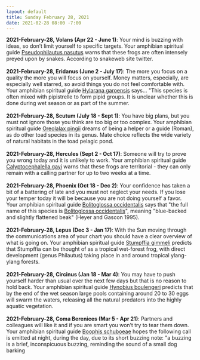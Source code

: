 ```yaml
---
layout: default
title: Sunday February 28, 2021
date: 2021-02-28 08:00 -7:00
---
```


**2021-February-28, Volans (Apr 22 - June 1)**: Your mind is buzzing with ideas, so don’t limit yourself to specific targets. Your amphibian spiritual guide [Pseudophilautus nasutus](https://amphibiaweb.org/cgi/amphib_query?where-genus=Pseudophilautus&where-species=nasutus) warns that these frogs are often intensely preyed upon by snakes. According to snakeweb site twitter. <br /><br />**2021-February-28, Eridanus (June 2 - July 17)**: The more you focus on a quality the more you will focus on yourself. Money matters, especially, are especially well starred, so avoid things you do not feel comfortable with. Your amphibian spiritual guide [Hylarana garoensis](https://amphibiaweb.org/cgi/amphib_query?where-genus=Hylarana&where-species=garoensis) says... "This species is often mixed with pipistrelle to form pipid groups. It is unclear whether this is done during wet season or as part of the summer. <br /><br />**2021-February-28, Scutum (July 18 - Sept 1)**: You have big plans, but you must not ignore those you think are too big or too complex. Your amphibian spiritual guide [Oreolalax pingii](https://amphibiaweb.org/cgi/amphib_query?where-genus=Oreolalax&where-species=pingii) dreams of being a helper or a guide (Roman), as do other toad species in its genus. Mate choice reflects the wide variety of natural habitats in the toad pelagic pond. <br /><br />**2021-February-28, Hercules (Sept 2 - Oct 17)**: Someone will try to prove you wrong today and it is unlikely to work. Your amphibian spiritual guide [Calyptocephalella gayi](https://amphibiaweb.org/cgi/amphib_query?where-genus=Calyptocephalella&where-species=gayi) warns that these frogs are territorial - they can only remain with a calling partner for up to two weeks at a time. <br /><br />**2021-February-28, Phoenix (Oct 18 - Dec 2)**: Your confidence has taken a bit of a battering of late and you must not neglect your needs. If you lose your temper today it will be because you are not doing yourself a favor. Your amphibian spiritual guide [Bolitoglossa occidentalis](https://amphibiaweb.org/cgi/amphib_query?where-genus=Bolitoglossa&where-species=occidentalis) says that "the full name of this species is [Bolitoglossa occidentalis](https://amphibiaweb.org/cgi/amphib_query?where-genus=Bolitoglossa&where-species=occidentalis)", meaning "blue-backed and slightly flattened beak" (Heyer and Gascon 1995). <br /><br />**2021-February-28, Lepus (Dec 3 - Jan 17)**: With the Sun moving through the communications area of your chart you should have a clear overview of what is going on. Your amphibian spiritual guide [Stumpffia gimmeli](https://amphibiaweb.org/cgi/amphib_query?where-genus=Stumpffia&where-species=gimmeli) predicts that Stumpffia can be thought of as a tropical wet-forest frog, with direct development (genus Philautus) taking place in and around tropical ylang-ylang forests. <br /><br />**2021-February-28, Circinus (Jan 18 - Mar 4)**: You may have to push yourself harder than usual over the next few days but that is no reason to hold back. Your amphibian spiritual guide [Hynobius boulengeri](https://amphibiaweb.org/cgi/amphib_query?where-genus=Hynobius&where-species=boulengeri) predicts that by the end of the wet season large pools containing around 20 to 30 eggs will swarm the waters, releasing all the natural predators into the highly aquatic vegetation. <br /><br />**2021-February-28, Coma Berenices (Mar 5 - Apr 21)**: Partners and colleagues will like it and if you are smart you won’t try to tear them down. Your amphibian spiritual guide [Boophis schuboeae](https://amphibiaweb.org/cgi/amphib_query?where-genus=Boophis&where-species=schuboeae) hopes the following call is emitted at night,  during the day, due to its short buzzing note: "a buzzing is a brief, inconspicuous buzzing, reminding the sound of a small dog barking <br /><br />
